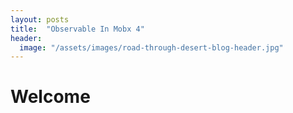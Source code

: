 ```yaml
---
layout: posts
title:  "Observable In Mobx 4"
header:
  image: "/assets/images/road-through-desert-blog-header.jpg"
---
```


# Welcome